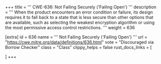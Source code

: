 +++
title = '''
CWE-636: Not Failing Securely ('Failing Open')
'''
description	= '''
When the product encounters an error condition or failure, its design requires it to fall back to a state that is less secure than other options that are available, such as selecting the weakest encryption algorithm or using the most permissive access control restrictions.
'''
weight = 636

[extra]
id = 636
name = '''
Not Failing Securely ('Failing Open')
'''
url = "https://cwe.mitre.org/data/definitions/636.html"
vote = "Discouraged via Borrow Checker"
class = "Class"
clippy_helps = false
rust_docs_links = [
	
]
+++

